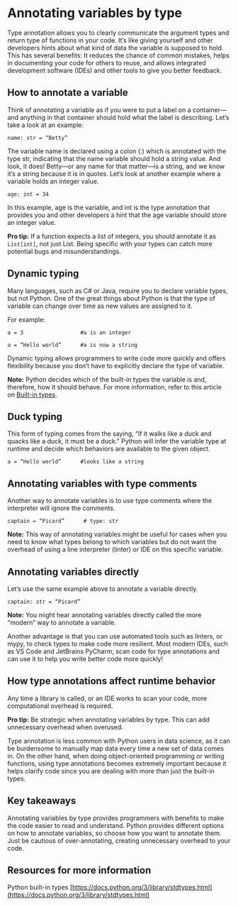 # Annotating variables by type

Type annotation allows you to clearly communicate the argument types and return type of functions in your code. It’s like giving yourself and other developers hints about what kind of data the variable is supposed to hold. This has several benefits: It reduces the chance of common mistakes, helps in documenting your code for others to reuse, and allows integrated development software (IDEs) and other tools to give you better feedback.

## How to annotate a variable 
Think of annotating a variable as if you were to put a label on a container—and anything in that container should hold what the label is describing. Let’s take a look at an example:

    name: str = “Betty”

The variable name is declared using a colon (:) which is annotated with the type str, indicating that the name variable should hold a string value. And look, it does! Betty—or any name for that matter—is a string, and we know it’s a string because it is in quotes. Let’s look at another example where a variable holds an integer value.

    age: int = 34

In this example, age is the variable, and int is the type annotation that provides you and other developers a hint that the age variable should store an integer value.

**Pro tip:** If a function expects a list of integers, you should annotate it as `List[int]`, not just List. Being specific with your types can catch more potential bugs and misunderstandings.

## Dynamic typing

Many languages, such as C# or Java, require you to declare variable types, but not Python. One of the great things about Python is that the type of variable can change over time as new values are assigned to it. 

For example: 

    a = 3                  #a is an integer

    a = “Hello world”      #a is now a string

Dynamic typing allows programmers to write code more quickly and offers flexibility because you don’t have to explicitly declare the type of variable.

**Note:** Python decides which of the built-in types the variable is and, therefore, how it should behave. For more information, refer to this article on [Built-in types](https://docs.python.org/3/library/stdtypes.html). 

## Duck typing
This form of typing comes from the saying, “If it walks like a duck and quacks like a duck, it must be a duck.” Python will infer the variable type at runtime and decide which behaviors are available to the given object.

    a = “Hello world”      #looks like a string

## Annotating variables with type comments
Another way to annotate variables is to use type comments where the interpreter will ignore the comments.

    captain = “Picard”      # type: str

**Note:** This way of annotating variables might be useful for cases when you need to know what types belong to which variables but do not want the overhead of using a line interpreter (linter) or IDE on this specific variable.


## Annotating variables directly
Let’s use the same example above to annotate a variable directly.

    captain: str = “Picard”

**Note:** You might hear annotating variables directly called the more “modern” way to annotate a variable.

Another advantage is that you can use automated tools such as linters, or mypy, to check types to make code more resilient. Most modern IDEs, such as VS Code and JetBrains PyCharm, scan code for type annotations and can use it to help you write better code more quickly!

## How type annotations affect runtime behavior
Any time a library is called, or an IDE works to scan your code, more computational overhead is required.

**Pro tip:** Be strategic when annotating variables by type. This can add unnecessary overhead when overused.

Type annotation is less common with Python users in data science, as it can be burdensome to manually map data every time a new set of data comes in. On the other hand, when doing object-oriented programming or writing functions, using type annotations becomes extremely important because it helps clarify code since you are dealing with more than just the built-in types.

## Key takeaways
Annotating variables by type provides programmers with benefits to make the code easier to read and understand. Python provides different options on how to annotate variables, so choose how you want to annotate them. Just be cautious of over-annotating, creating unnecessary overhead to your code.

## Resources for more information
Python built-in types [https://docs.python.org/3/library/stdtypes.html](https://docs.python.org/3/library/stdtypes.html)
  


